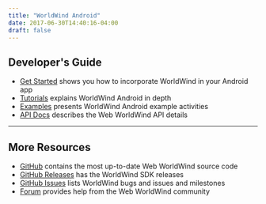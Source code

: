 ```yaml
---
title: "WorldWind Android"
date: 2017-06-30T14:40:16-04:00
draft: false
---
```


## Developer's Guide

- [Get Started](/android/get-started) shows you how to incorporate WorldWind in your Android app
- [Tutorials](/android/tutorials) explains WorldWind Android in depth
- [Examples](/android/examples) presents WorldWind Android example activities
- [API Docs](/android/docs) describes the Web WorldWind API details

---

## More Resources

- [GitHub](https://github.com/NASAWorldWind/WorldWindAndroid/) contains the most up-to-date Web WorldWind source code
- [GitHub Releases](https://github.com/NASAWorldWind/WorldWindAndroid/releases/) has the WorldWind SDK releases
- [GitHub Issues](https://github.com/NASAWorldWind/WorldWindAndroid/issues/) lists WorldWind bugs and issues and milestones
- [Forum](https://forum.worldwindcentral.com) provides help from the Web WorldWind community
